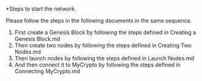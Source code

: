 *Steps to start the network.

Please follow the steps in the following documents in the same sequence.

1. First create a Genesis Block by following the steps defined in Creating a Genesis Block.md
2. Then create two nodes by following the steps defined in Creating Two Nodes.md
3. Then launch nodes by following the steps defined in Launch Nodes.md
4. And then connect it to MyCrypto by following the steps defined in Connecting MyCrypto.md


